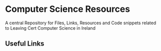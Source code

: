# Computer Science Resources
 A central Repository for Files, Links, Resources and Code snippets related to Leaving Cert Computer Science in Ireland

## Useful Links

